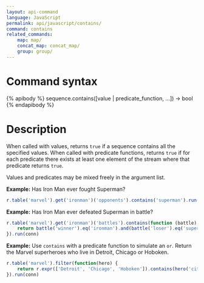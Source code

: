 ```yaml
---
layout: api-command
language: JavaScript
permalink: api/javascript/contains/
command: contains
related_commands:
    map: map/
    concat_map: concat_map/
    group: group/
---
```


# Command syntax #

{% apibody %}
sequence.contains([value | predicate_function, ...]) &rarr; bool
{% endapibody %}

# Description #

When called with values, returns `true` if a sequence contains all the
specified values.  When called with predicate functions, returns `true`
if for each predicate there exists at least one element of the stream
where that predicate returns `true`.

Values and predicates may be mixed freely in the argument list.

__Example:__ Has Iron Man ever fought Superman?

```js
r.table('marvel').get('ironman')('opponents').contains('superman').run(conn)
```


__Example:__ Has Iron Man ever defeated Superman in battle?

```js
r.table('marvel').get('ironman')('battles').contains(function (battle) {
    return battle('winner').eq('ironman').and(battle('loser').eq('superman'));
}).run(conn)
```

__Example:__ Use `contains` with a predicate function to simulate an `or`. Return the Marvel superheroes who live in Detroit, Chicago or Hoboken.

```js
r.table('marvel').filter(function(hero) {
    return r.expr(['Detroit', 'Chicago', 'Hoboken']).contains(hero('city'))
}).run(conn)
```
